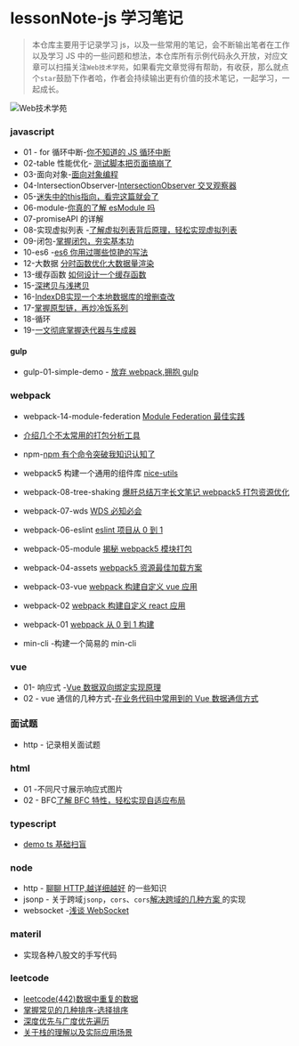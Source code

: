 <!--
 * @Author: maicFir mcodes@163.com
 * @Date: 2022-04-30 22:32:18
 * @LastEditors: maicFir mcodes@163.com
 * @LastEditTime: 2022-08-11 15:05:03
 * @FilePath: /maicFir.github.io/Users/atom/mc/lessonNote/README.md
 * @Description: 
-->
# lessonNote-js 学习笔记

> 本仓库主要用于记录学习 js，以及一些常用的笔记，会不断输出笔者在工作以及学习 JS 中的一些问题和想法，本仓库所有示例代码永久开放，对应文章可以扫描关注`Web技术学苑`，如果看完文章觉得有帮助，有收获，那么就点个`star`鼓励下作者哈，作者会持续输出更有价值的技术笔记，一起学习，一起成长。

![Web技术学苑](https://files.mdnice.com/user/24614/50dd18f5-e2d5-4eb5-ac76-716aec6da88f.jpg)

### javascript

- 01 - for 循环中断-[你不知道的 JS 循环中断](https://github.com/maicFir/lessonNote/issues/1)
- 02-table 性能优化- [测试脚本把页面搞崩了](https://github.com/maicFir/lessonNote/issues/3)
- 03-面向对象-[面向对象编程](https://github.com/maicFir/lessonNote/issues/2)
- 04-IntersectionObserver-[IntersectionObserver 交叉观察器 ](https://github.com/maicFir/lessonNote/issues/4)
- 05-[迷失中的this指向，看完这篇就会了](https://github.com/maicFir/lessonNote/issues/18)
- 06-module-[你真的了解 esModule 吗 ](https://github.com/maicFir/lessonNote/issues/6)
- 07-promiseAPI 的详解
- 08-实现虚拟列表 -[了解虚拟列表背后原理，轻松实现虚拟列表](https://github.com/maicFir/lessonNote/issues/11)
- 09-闭包-[掌握闭包，夯实基本功](https://github.com/maicFir/lessonNote/issues/12)
- 10-es6 -[es6 你用过哪些惊艳的写法](https://github.com/maicFir/lessonNote/issues/13)
- 12-大数据 [分时函数优化大数据量渲染](https://github.com/maicFir/lessonNote/issues/14)
- 13-缓存函数 [如何设计一个缓存函数](https://github.com/maicFir/lessonNote/issues/15)
- 15-[深拷贝与浅拷贝](https://github.com/maicFir/lessonNote/issues/16)
- 16-[IndexDB实现一个本地数据库的增删查改](https://github.com/maicFir/lessonNote/issues/17)
- 17-[掌握原型链，再炒冷饭系列](https://github.com/maicFir/lessonNote/issues/19)
- 18-循环
- 19-[一文彻底掌握迭代器与生成器](https://github.com/maicFir/lessonNote/issues/47)
#### gulp

- gulp-01-simple-demo - [放弃 webpack,拥抱 gulp](https://github.com/maicFir/lessonNote/issues/48)

### webpack

- webpack-14-module-federation [Module Federation 最佳实践](https://github.com/maicFir/lessonNote/issues/31)
- [介绍几个不太常用的打包分析工具 ](https://github.com/maicFir/lessonNote/issues/30)
- npm-[npm 有个命令突破我知识认知了](https://github.com/maicFir/lessonNote/issues/34)
- webpack5 构建一个通用的组件库 [nice-utils](https://github.com/maicFir/lessonNote/issues/28)

- webpack-08-tree-shaking [爆肝总结万字长文笔记 webpack5 打包资源优化](https://github.com/maicFir/lessonNote/issues/27)
- webpack-07-wds [WDS 必知必会](https://github.com/maicFir/lessonNote/issues/26)
- webpack-06-eslint [eslint 项目从 0 到 1](https://github.com/maicFir/lessonNote/issues/25)
- webpack-05-module [揭秘 webpack5 模块打包](https://github.com/maicFir/lessonNote/issues/23)
- webpack-04-assets [webpack5 资源最佳加载方案 ](https://github.com/maicFir/lessonNote/issues/23)
- webpack-03-vue [webpack 构建自定义 vue 应用](https://github.com/maicFir/lessonNote/issues/22)
- webpack-02 [webpack 构建自定义 react 应用 ](https://github.com/maicFir/lessonNote/issues/21)
- webpack-01 [webpack 从 0 到 1 构建](https://github.com/maicFir/lessonNote/issues/48)

- min-cli -构建一个简易的 min-cli

### vue

- 01- 响应式 -[Vue 数据双向绑定实现原理](https://github.com/maicFir/lessonNote/issues/46)
- 02 - vue 通信的几种方式-[在业务代码中常用到的 Vue 数据通信方式](https://github.com/maicFir/lessonNote/issues/46)

### 面试题

- http - 记录相关面试题

### html

- 01 -不同尺寸展示响应式图片
- 02 - BFC[了解 BFC 特性，轻松实现自适应布局](https://github.com/maicFir/lessonNote/issues/42)

### typescript

- [demo ts 基础扫盲](https://github.com/maicFir/lessonNote/issues/33)

### node

- http - [聊聊 HTTP,越详细越好](https://github.com/maicFir/lessonNote/issues/8) 的一些知识
- jsonp - 关于跨域`jsonp`，`cors`、`cors`[解决跨域的几种方案 ](https://github.com/maicFir/lessonNote/issues/10)的实现
- websocket -[浅谈 WebSocket](https://github.com/maicFir/lessonNote/issues/9)

### materil

- 实现各种八股文的手写代码

### leetcode

- [leetcode(442)数据中重复的数据](https://github.com/maicFir/lessonNote/issues/36)
- [掌握常见的几种排序-选择排序](https://github.com/maicFir/lessonNote/issues/37)
- [深度优先与广度优先遍历](https://github.com/maicFir/lessonNote/issues/38)
- [关于栈的理解以及实际应用场景](ttps://github.com/maicFir/lessonNote/issues/39)
